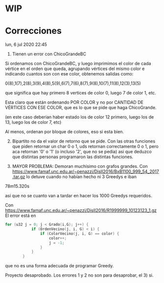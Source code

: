 # WIP
# Correcciones
lun, 6 jul 2020 22:45

1) Tienen un error con ChicoGrandeBC

Si ordenamos con ChicoGrandeBC, y luego imprimimos el color de cada vértice en el orden que queda,
agrupando vértices del mismo color e indicando cuantos son con ese color,
obtenemos salidas como:

0(8),1(7),2(8),3(9),4(8),5(9),6(7),7(6),8(7),9(8),10(7),11(8),12(3),13(5)

que significa que hay primero 8 vertices de color 0, luego 7 de color 1, etc.

Esta claro que están ordenando POR COLOR y no por CANTIDAD DE VÉRTICES CON ESE COLOR,
que es lo que se pide que haga ChicoGrande.

(en este caso deberian haber estado los de color 12 primero, luego los de 13, luego los de color 7, etc)

Al menos, ordenan por bloque de colores, eso si esta bien.

2) Bipartito no da el valor de retorno que se pide.
Con las otras funciones que piden retornar un char 0 o 1, uds retornan correctamente 0 o 1, pero aca retornan '0' o '1' (o incluso '2', que no se pedia)
asi que deduzco que distintas personas programaron las distintas funciones.


3) MAYOR PROBLEMA: Demoran muchísimo con grafos grandes.
Con
https://www.famaf.unc.edu.ar/~penazzi/DisII2016/BxB1100_999_54_2017.tar.gz
lo detuve cuando no habían hecho ni 3 Greedys e iban

78m15.320s

así que no se cuanto van a tardar en hacer los 1000 Greedys requeridos.

Con
https://www.famaf.unc.edu.ar/~penazzi/DisII2016/R1999999_10123123_1.gz
El error está en
```c
for (u32 j = 0; j < Grado(i,G); j++) {
            if (OrdenVecino(j, i, G) < i) {
                if (ColorVecino(j, i, G) == color) {
                    color++;
                    j = -1;
                }
            }
        }
```
que  no es una forma adecuada de programar Greedy.

Proyecto desaprobado. Los errores 1 y 2 no son para desaprobar, el 3) si.


